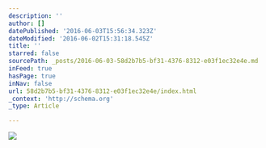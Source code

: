 ```yaml
---
description: ''
author: []
datePublished: '2016-06-03T15:56:34.323Z'
dateModified: '2016-06-02T15:31:18.545Z'
title: ''
starred: false
sourcePath: _posts/2016-06-03-58d2b7b5-bf31-4376-8312-e03f1ec32e4e.md
inFeed: true
hasPage: true
inNav: false
url: 58d2b7b5-bf31-4376-8312-e03f1ec32e4e/index.html
_context: 'http://schema.org'
_type: Article

---
```

![](https://the-grid-user-content.s3-us-west-2.amazonaws.com/1ec80bbe-2292-4625-946c-68607551701f.jpg)